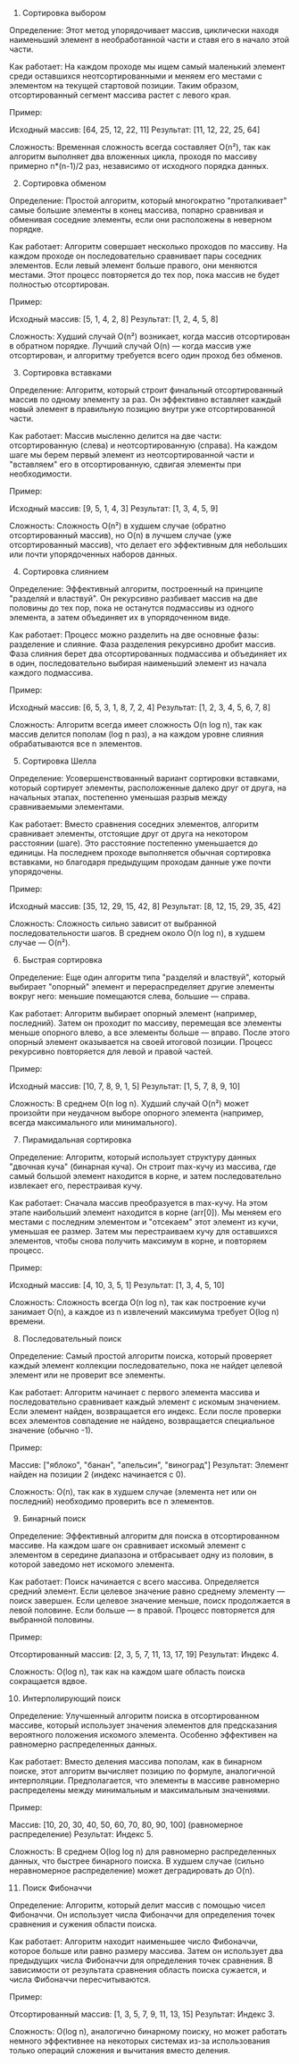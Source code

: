 1. Сортировка выбором
 
Определение: Этот метод упорядочивает массив, циклически находя наименьший элемент в необработанной части и ставя его в начало этой части.

Как работает: На каждом проходе мы ищем самый маленький элемент среди оставшихся неотсортированными и меняем его местами с элементом на текущей стартовой позиции. Таким образом, отсортированный сегмент массива растет с левого края.

Пример:

Исходный массив: [64, 25, 12, 22, 11]
Результат: [11, 12, 22, 25, 64]

Сложность: Временная сложность всегда составляет O(n²), так как алгоритм выполняет два вложенных цикла, проходя по массиву примерно n*(n-1)/2 раз, независимо от исходного порядка данных.

2. Сортировка обменом

Определение: Простой алгоритм, который многократно "проталкивает" самые большие элементы в конец массива, попарно сравнивая и обменивая соседние элементы, если они расположены в неверном порядке.

Как работает: Алгоритм совершает несколько проходов по массиву. На каждом проходе он последовательно сравнивает пары соседних элементов. Если левый элемент больше правого, они меняются местами. Этот процесс повторяется до тех пор, пока массив не будет полностью отсортирован.

Пример:

Исходный массив: [5, 1, 4, 2, 8]
Результат: [1, 2, 4, 5, 8]

Сложность: Худший случай O(n²) возникает, когда массив отсортирован в обратном порядке. Лучший случай O(n) — когда массив уже отсортирован, и алгоритму требуется всего один проход без обменов.

3. Сортировка вставками

Определение: Алгоритм, который строит финальный отсортированный массив по одному элементу за раз. Он эффективно вставляет каждый новый элемент в правильную позицию внутри уже отсортированной части.

Как работает: Массив мысленно делится на две части: отсортированную (слева) и неотсортированную (справа). На каждом шаге мы берем первый элемент из неотсортированной части и "вставляем" его в отсортированную, сдвигая элементы при необходимости.

Пример:

Исходный массив: [9, 5, 1, 4, 3]
Результат: [1, 3, 4, 5, 9]

Сложность: Сложность O(n²) в худшем случае (обратно отсортированный массив), но O(n) в лучшем случае (уже отсортированный массив), что делает его эффективным для небольших или почти упорядоченных наборов данных.

4. Сортировка слиянием

Определение: Эффективный алгоритм, построенный на принципе "разделяй и властвуй". Он рекурсивно разбивает массив на две половины до тех пор, пока не останутся подмассивы из одного элемента, а затем объединяет их в упорядоченном виде.

Как работает: Процесс можно разделить на две основные фазы: разделение и слияние. Фаза разделения рекурсивно дробит массив. Фаза слияния берет два отсортированных подмассива и объединяет их в один, последовательно выбирая наименьший элемент из начала каждого подмассива.

Пример:

Исходный массив: [6, 5, 3, 1, 8, 7, 2, 4]
Результат: [1, 2, 3, 4, 5, 6, 7, 8]

Сложность: Алгоритм всегда имеет сложность O(n log n), так как массив делится пополам (log n раз), а на каждом уровне слияния обрабатываются все n элементов.

5. Сортировка Шелла

Определение: Усовершенствованный вариант сортировки вставками, который сортирует элементы, расположенные далеко друг от друга, на начальных этапах, постепенно уменьшая разрыв между сравниваемыми элементами.

Как работает: Вместо сравнения соседних элементов, алгоритм сравнивает элементы, отстоящие друг от друга на некотором расстоянии (шаге). Это расстояние постепенно уменьшается до единицы. На последнем проходе выполняется обычная сортировка вставками, но благодаря предыдущим проходам данные уже почти упорядочены.

Пример:

Исходный массив: [35, 12, 29, 15, 42, 8]
Результат: [8, 12, 15, 29, 35, 42]

Сложность: Сложность сильно зависит от выбранной последовательности шагов. В среднем около O(n log n), в худшем случае — O(n²).

6. Быстрая сортировка

Определение: Еще один алгоритм типа "разделяй и властвуй", который выбирает "опорный" элемент и перераспределяет другие элементы вокруг него: меньшие помещаются слева, большие — справа.

Как работает: Алгоритм выбирает опорный элемент (например, последний). Затем он проходит по массиву, перемещая все элементы меньше опорного влево, а все элементы больше — вправо. После этого опорный элемент оказывается на своей итоговой позиции. Процесс рекурсивно повторяется для левой и правой частей.

Пример:

Исходный массив: [10, 7, 8, 9, 1, 5]
Результат: [1, 5, 7, 8, 9, 10]

Сложность: В среднем O(n log n). Худший случай O(n²) может произойти при неудачном выборе опорного элемента (например, всегда максимального или минимального).

7. Пирамидальная сортировка

Определение: Алгоритм, который использует структуру данных "двочная куча" (бинарная куча). Он строит max-кучу из массива, где самый большой элемент находится в корне, и затем последовательно извлекает его, перестраивая кучу.

Как работает: Сначала массив преобразуется в max-кучу. На этом этапе наибольший элемент находится в корне (arr[0]). Мы меняем его местами с последним элементом и "отсекаем" этот элемент из кучи, уменьшая ее размер. Затем мы перестраиваем кучу для оставшихся элементов, чтобы снова получить максимум в корне, и повторяем процесс.

Пример:

Исходный массив: [4, 10, 3, 5, 1]
Результат: [1, 3, 4, 5, 10]

Сложность: Сложность всегда O(n log n), так как построение кучи занимает O(n), а каждое из n извлечений максимума требует O(log n) времени.

8. Последовательный поиск

Определение: Самый простой алгоритм поиска, который проверяет каждый элемент коллекции последовательно, пока не найдет целевой элемент или не проверит все элементы.

Как работает: Алгоритм начинает с первого элемента массива и последовательно сравнивает каждый элемент с искомым значением. Если элемент найден, возвращается его индекс. Если после проверки всех элементов совпадение не найдено, возвращается специальное значение (обычно -1).

Пример:

Массив: ["яблоко", "банан", "апельсин", "виноград"]
Результат: Элемент найден на позиции 2 (индекс начинается с 0).

Сложность: O(n), так как в худшем случае (элемента нет или он последний) необходимо проверить все n элементов.

9. Бинарный поиск

Определение: Эффективный алгоритм для поиска в отсортированном массиве. На каждом шаге он сравнивает искомый элемент с элементом в середине диапазона и отбрасывает одну из половин, в которой заведомо нет искомого элемента.

Как работает: Поиск начинается с всего массива. Определяется средний элемент. Если целевое значение равно среднему элементу — поиск завершен. Если целевое значение меньше, поиск продолжается в левой половине. Если больше — в правой. Процесс повторяется для выбранной половины.

Пример:

Отсортированный массив: [2, 3, 5, 7, 11, 13, 17, 19]
Результат: Индекс 4.

Сложность: O(log n), так как на каждом шаге область поиска сокращается вдвое.

10. Интерполирующий поиск

Определение: Улучшенный алгоритм поиска в отсортированном массиве, который использует значения элементов для предсказания вероятного положения искомого элемента. Особенно эффективен на равномерно распределенных данных.

Как работает: Вместо деления массива пополам, как в бинарном поиске, этот алгоритм вычисляет позицию по формуле, аналогичной интерполяции. Предполагается, что элементы в массиве равномерно распределены между минимальным и максимальным значениями.

Пример:

Массив: [10, 20, 30, 40, 50, 60, 70, 80, 90, 100] (равномерное распределение)
Результат: Индекс 5.

Сложность: В среднем O(log log n) для равномерно распределенных данных, что быстрее бинарного поиска. В худшем случае (сильно неравномерное распределение) может деградировать до O(n).

11. Поиск Фибоначчи

Определение: Алгоритм, который делит массив с помощью чисел Фибоначчи. Он использует числа Фибоначчи для определения точек сравнения и сужения области поиска.

Как работает: Алгоритм находит наименьшее число Фибоначчи, которое больше или равно размеру массива. Затем он использует два предыдущих числа Фибоначчи для определения точек сравнения. В зависимости от результата сравнения область поиска сужается, и числа Фибоначчи пересчитываются.

Пример:

Отсортированный массив: [1, 3, 5, 7, 9, 11, 13, 15]
Результат: Индекс 3.

Сложность: O(log n), аналогично бинарному поиску, но может работать немного эффективнее на некоторых системах из-за использования только операций сложения и вычитания вместо деления.
